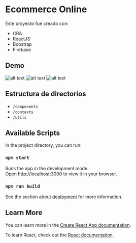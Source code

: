 # Ecommerce Online

Este proyecto fue creado con:

 - CRA
 - ReactJS
 - Boostrap
 - Firebase


## Demo

![alt text](https://github.com/facundobrandi/Proyecto_ReactJS/blob/main/main.png?raw=true)
![alt text](https://github.com/facundobrandi/Proyecto_ReactJS/blob/main/detalle.png?raw=true)
![alt text](https://github.com/facundobrandi/Proyecto_ReactJS/blob/main/carrito.png?raw=true)

## Estructura de directorios

 - `/components`
 - `/contexts`
 - `/utils`

## Available Scripts

In the project directory, you can run:

### `npm start`

Runs the app in the development mode.\
Open [http://localhost:3000](http://localhost:3000) to view it in your browser.

### `npm run build`


See the section about [deployment](https://facebook.github.io/create-react-app/docs/deployment) for more information.


## Learn More

You can learn more in the [Create React App documentation](https://facebook.github.io/create-react-app/docs/getting-started).

To learn React, check out the [React documentation](https://reactjs.org/).



